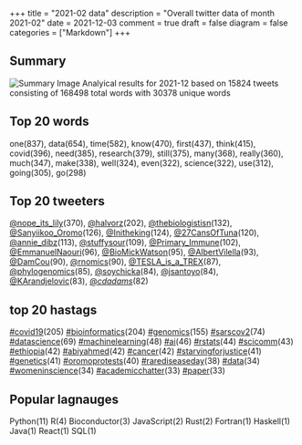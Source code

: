 +++
title = "2021-02 data"
description = "Overall twitter data of month 2021-02"
date = 2021-12-03
comment = true
draft = false
diagram = false
categories = ["Markdown"]
+++

## Summary
![Summary Image](/images/wordcloud/2021-02.png "Summary Image")
Analyical results for 2021-12 based on 15824 tweets consisting of 168498 total words with 30378 unique words


## Top 20 words
one(837), data(654), time(582), know(470), first(437), think(415), covid(396), need(385), research(379), still(375), many(368), really(360), much(347), make(338), well(324), even(322), science(322), use(312), going(305), go(298)

## Top 20 tweeters
[@nope_its_lily](https://twitter.com/nope_its_lily)(370), [@halvorz](https://twitter.com/halvorz)(202), [@thebiologistisn](https://twitter.com/thebiologistisn)(132), [@Sanyiikoo_Oromo](https://twitter.com/Sanyiikoo_Oromo)(126), [@Initheking](https://twitter.com/Initheking)(124), [@27CansOfTuna](https://twitter.com/27CansOfTuna)(120), [@annie_dibz](https://twitter.com/annie_dibz)(113), [@stuffysour](https://twitter.com/stuffysour)(109), [@Primary_Immune](https://twitter.com/Primary_Immune)(102), [@EmmanuelNaouri](https://twitter.com/EmmanuelNaouri)(96), [@BioMickWatson](https://twitter.com/BioMickWatson)(95), [@AlbertVilella](https://twitter.com/AlbertVilella)(93), [@DamCou](https://twitter.com/DamCou)(90), [@rnomics](https://twitter.com/rnomics)(90), [@TESLA_is_a_TREX](https://twitter.com/TESLA_is_a_TREX)(87), [@phylogenomics](https://twitter.com/phylogenomics)(85), [@soychicka](https://twitter.com/soychicka)(84), [@jsantoyo](https://twitter.com/jsantoyo)(84), [@KArandjelovic](https://twitter.com/KArandjelovic)(83), [@_cdadams_](https://twitter.com/_cdadams_)(82)

## top 20 hastags
[#covid19](https://twitter.com/hashtag/covid19)(205) [#bioinformatics](https://twitter.com/hashtag/bioinformatics)(204) [#genomics](https://twitter.com/hashtag/genomics)(155) [#sarscov2](https://twitter.com/hashtag/sarscov2)(74) [#datascience](https://twitter.com/hashtag/datascience)(69) [#machinelearning](https://twitter.com/hashtag/machinelearning)(48) [#ai](https://twitter.com/hashtag/ai)(46) [#rstats](https://twitter.com/hashtag/rstats)(44) [#scicomm](https://twitter.com/hashtag/scicomm)(43) [#ethiopia](https://twitter.com/hashtag/ethiopia)(42) [#abiyahmed](https://twitter.com/hashtag/abiyahmed)(42) [#cancer](https://twitter.com/hashtag/cancer)(42) [#starvingforjustice](https://twitter.com/hashtag/starvingforjustice)(41) [#genetics](https://twitter.com/hashtag/genetics)(41) [#oromoprotests](https://twitter.com/hashtag/oromoprotests)(40) [#rarediseaseday](https://twitter.com/hashtag/rarediseaseday)(38) [#data](https://twitter.com/hashtag/data)(34) [#womeninscience](https://twitter.com/hashtag/womeninscience)(34) [#academicchatter](https://twitter.com/hashtag/academicchatter)(33) [#paper](https://twitter.com/hashtag/paper)(33)

## Popular lagnauges
Python(11) R(4) Bioconductor(3) JavaScript(2) Rust(2) Fortran(1) Haskell(1) Java(1) React(1) SQL(1)
